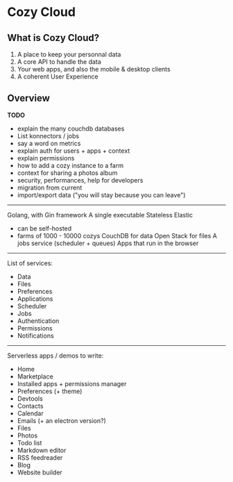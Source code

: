 Cozy Cloud
==========

What is Cozy Cloud?
-------------------

1. A place to keep your personnal data
2. A core API to handle the data
3. Your web apps, and also the mobile & desktop clients
4. A coherent User Experience


Overview
--------

**TODO**

- explain the many couchdb databases
- List konnectors / jobs
- say a word on metrics
- explain auth for users + apps + context
- explain permissions
- how to add a cozy instance to a farm
- context for sharing a photos album
- security, performances, help for developers
- migration from current
- import/export data ("you will stay because you can leave")

----

Golang, with Gin framework
A single executable
Stateless
Elastic
- can be self-hosted
- farms of 1000 - 10000 cozys
CouchDB for data
Open Stack for files
A jobs service (scheduler + queues)
Apps that run in the browser

----

List of services:

- Data
- Files
- Preferences
- Applications
- Scheduler
- Jobs
- Authentication
- Permissions
- Notifications

----

Serverless apps / demos to write:

- Home
- Marketplace
- Installed apps + permissions manager
- Preferences (+ theme)
- Devtools
- Contacts
- Calendar
- Emails (+ an electron version?)
- Files
- Photos
- Todo list
- Markdown editor
- RSS feedreader
- Blog
- Website builder


